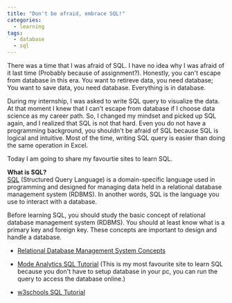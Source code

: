 ```yaml
---
title: "Don't be afraid, embrace SQL!"
categories:
  - learning
tags:
  - database
  - sql
---
```


There was a time that I was afraid of SQL. I have no idea why I was afraid of it last time (Probably because of assignment?). Honestly, you can't escape from database in this era. You want to retireve data, you need database; You want to save data, you need database. Everything is in database. 

During my internship, I was asked to write SQL query to visualize the data. At that moment I knew that I can't escape from database if I choose data science as my career path. So, I changed my mindset and picked up SQL again, and I realized that SQL is not that hard. Even you do not have a programming background, you shouldn't be afraid of SQL because SQL is logical and intuitive. Most of the time, writing SQL query is easier than doing the same operation in Excel. 

Today I am going to share my favourtie sites to learn SQL. 

**What is SQL?**<br/>
[SQL](https://en.wikipedia.org/wiki/SQL) (Structured Query Language) is a domain-specific language used in programming and designed for managing data held in a relational database management system (RDBMS). In another words, SQL is the language you use to interact with a database. 

Before learning SQL, you should study the basic concept of relational database management system (RDBMS). You should at least know what is a primary key and foreign key. These concepts are important to design and handle a database. 

- [Relational Database Management System Concepts](https://www.tutorialspoint.com/sql/sql-rdbms-concepts.htm) 

- [Mode Analytics SQL Tutorial](https://community.modeanalytics.com/sql/tutorial/introduction-to-sql/) (This is my most favourite site to learn SQL because you don't have to setup database in your pc, you can run the query to access the database online.)

- [w3schools SQL Tutorial](https://www.w3schools.com/sql/)



